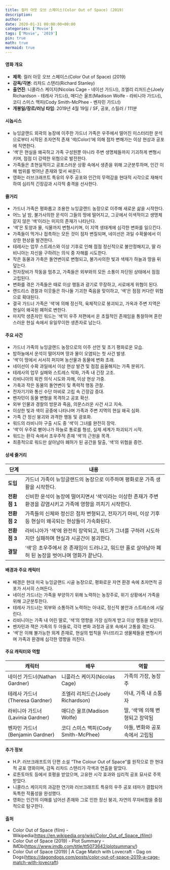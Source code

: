 ```yaml
---
title: 컬러 아웃 오브 스페이스(Color Out of Space) (2019)
description: 
author: 
date: 2020-01-31 00:00:00+00:00
categories: ['Movie']
tags: ['Movie', '2019']
pin: true
math: true
mermaid: true
---
```

#### 영화 개요

- **제목**: 컬러 아웃 오브 스페이스(Color Out of Space) (2019)  
- **감독/각본**: 리차드 스탠리(Richard Stanley)  
- **출연진**: 니콜라스 케이지(Nicolas Cage - 네이선 가드너), 조엘리 리처드슨(Joely Richardson - 테레사 가드너), 매디슨 울프(Madison Wolfe - 라비니아 가드너), 코디 스미스 맥피(Cody Smith-McPhee - 벤자민 가드너)  
- **개봉일/장르/러닝 타임**: 2019년 4월 19일 / SF, 공포, 스릴러 / 111분  

#### 시놉시스

- 뉴잉글랜드 외곽의 농장에 이주한 가드너 가족은 우주에서 떨어진 미스터리한 운석으로부터 시작된 초자연적 존재 ‘색(Color)’에 의해 점차 변해가는 이상 현상과 공포에 직면한다.  
- ‘색’은 현실을 왜곡하고 가족 구성원뿐 아니라 주변 생명체들까지 기괴하게 변형시키며, 점점 더 강력한 위협으로 발전한다.  
- 가족들은 초현실적이고 공포스러운 상황 속에서 생존을 위해 고군분투하며, 인간 이해 범위를 벗어난 존재와 맞서 싸운다.  
- 영화는 러브크래프트 특유의 우주 공포와 인간의 무력감을 현대적 시각으로 재해석하여 심리적 긴장감과 시각적 충격을 선사한다.  

#### 줄거리

- 가드너 가족은 평화롭고 조용한 뉴잉글랜드 농장으로 이주해 새로운 삶을 시작한다.  
- 어느 날 밤, 불가사의한 운석이 그들의 땅에 떨어지고, 그곳에서 이색적이고 생명체 같지 않은 ‘색’이라는 미지의 존재가 나타난다.  
- ‘색’은 토양과 물, 식물까지 변형시키며, 이 지역 생태계에 심각한 변화를 일으킨다.  
- 가족들이 먹거나 접촉하는 모든 것이 점차 변질되며, 네이선은 과일 수확물에서 이상한 현상을 발견한다.  
- 테레사는 업무 스트레스와 이상 기후로 인해 점점 정신적으로 불안정해지고, 딸 라비니아는 자신을 구하려는 의식 중 자해를 시도한다.  
- 작은 동물과 가축은 돌연변이로 변형되고, 불가사의한 빛과 색채가 하늘과 땅을 뒤덮는다.  
- 전자장비가 작동을 멈추고, 가족들은 외부와의 모든 소통이 차단된 상태에서 점점 고립된다.  
- 변화를 겪은 가족들은 때로 이상 행동과 광기로 무장하고, 서로에게 위협이 된다.  
- 랜드리스 경찰과 이웃들은 하나둘 기괴한 죽음을 맞이하고, ‘색’은 점점 커다란 위협으로 확대된다.  
- 결국 가드너 가족은 ‘색’에 의해 정신적, 육체적으로 붕괴되고, 가옥과 주변 지역은 현실이 왜곡된 폐허로 변한다.  
- 마지막 생존자인 워드는 ‘색’이 우주 저편에서 온 초월적인 존재임을 통찰하며 혼란스러운 현실 속에서 유일무이한 생존자로 남는다.  

#### 주요 사건

- 가드너 가족의 뉴잉글랜드 농장으로의 이주 선언 및 초기 평화로운 모습.  
- 밤하늘에서 운석이 떨어지며 땅과 물이 오염되는 첫 사건 발생.  
- ‘색’이 땅에서 서서히 퍼지며 농산물과 동물에 변화 초래.  
- 네이선이 수확 과일에서 이상 현상 발견 및 점점 음울해지는 가족 분위기.  
- 테레사의 업무 실패와 스트레스 악화, 가족 내 긴장 고조.  
- 라비니아의 윅컨 의식 시도와 자해, 이상 현상 가중.  
- 가축과 작은 동물의 돌연변이 및 폭력적 행동 관찰.  
- 전자기기와 통신 수단 마비로 고립 속 긴장감 증대.  
- 벤자민이 동물 변형을 목격하고 공포 확산.  
- 외부 인물과 경찰의 방문과 죽음, 의문스러운 사건 사고 지속.  
- 이상한 빛과 색이 공중에 나타나며 가족과 주변 지역의 현실 왜곡 심화.  
- 가족 간 정신 붕괴와 과격한 행동 및 광포화.  
- 워드의 라비니아 구출 시도 중 ‘색’이 그녀를 완전히 장악.  
- ‘색’이 우주로 뻗어나가 하늘로 통로를 형성, 실제 세계가 파괴되기 시작.  
- 워드는 환각 속에서 초우주적 존재 ‘색’의 근원을 목격.  
- 최종적으로 워드만 살아남아 폐허가 된 공간을 탈출, ‘색’의 위협을 증언.  

#### 상세 줄거리

| **단계** | **내용** |
|----------|----------|
| **도입** | 가드너 가족이 뉴잉글랜드의 농장으로 이주하며 평화로운 가족 생활을 시작한다. |
| **전환점 1** | 신비한 운석이 농장에 떨어지면서 ‘색’이라는 이상한 존재가 주변 환경을 감염시키고 가족에 영향을 끼치기 시작한다. |
| **전환점 2** | 가족들의 신체와 정신은 점차 변형되고, 전자기기 마비, 이상 기후 등 현실이 왜곡되는 현상들이 가속화된다. |
| **전환점 3** | 라비니아가 ‘색’에 완전히 장악되고, 워드가 그녀를 구하려 시도하지만 실패하며 현실과 시공간이 붕괴한다. |
| **결말** | ‘색’은 초우주에서 온 존재임이 드러나고, 워드만 홀로 살아남아 폐허 된 농장을 벗어나며 영화가 끝난다. |

#### 배경과 주요 캐릭터

- 배경은 현대 미국 뉴잉글랜드 시골 농장으로, 평화로운 자연 환경 속에 초자연적 공포가 서서히 스며든다.  
- 네이선 가드너는 가족을 부양하기 위해 노력하는 농장주로, 위기 상황에서 가족을 위해 고군분투한다.  
- 테레사 가드너는 외부와 소통하려 노력하는 아내로, 정신적 불안과 스트레스에 시달린다.  
- 라비니아는 가족 내 어린 딸로, ‘색’의 영향을 가장 심하게 받고 이상 행동을 보인다.  
- 벤자민과 잭은 가족의 두 아들로, 각각 변화 과정과 공포 속에서 고통을 겪는다.  
- ‘색’은 이해 불가능한 외계 존재로, 현실의 법칙을 무너뜨리고 생물체들을 변형시키며 가족과 환경에 심각한 영향을 끼친다.  

#### 주요 캐릭터와 역할

| **캐릭터**       | **배우**                 | **역할**                            |
|------------------|--------------------------|-----------------------------------|
| 네이선 가드너(Nathan Gardner) | 니콜라스 케이지(Nicolas Cage) | 가족의 가장, 농장주                    |
| 테레사 가드너(Theresa Gardner) | 조엘리 리처드슨(Joely Richardson) | 아내, 가족 내 소통자                    |
| 라비니아 가드너(Lavinia Gardner) | 매디슨 울프(Madison Wolfe)      | 딸, ‘색’에 의해 변형되고 장악됨         |
| 벤자민 가드너(Benjamin Gardner) | 코디 스미스 맥피(Cody Smith-McPhee) | 아들, 변화와 공포 속에서 고립됨           |

#### 추가 정보

- H.P. 러브크래프트의 단편 소설 “The Colour Out of Space”를 원작으로 한 현대적 공포 영화이며, 감독 리차드 스탠리가 각색과 연출을 맡았다.  
- 로튼토마토 등에서 호평을 받았으며, 고유한 시각 효과와 심리적 공포 묘사로 주목받았다.  
- 니콜라스 케이지의 과감한 연기와 러브크래프트 특유의 우주 공포 테마가 결합되어 독특한 작품성을 완성했다.  
- 영화는 인간의 이해를 넘어선 존재와 그로 인한 정신 붕괴, 자연의 무자비함을 중점적으로 탐구한다.  

#### 출처

- Color Out of Space (film) - Wikipedia(https://en.wikipedia.org/wiki/Color_Out_of_Space_(film))  
- Color Out of Space (2019) - Plot Summary - IMDb(https://www.imdb.com/title/tt5073642/plotsummary/)  
- Color Out of Space (2019) | A Cage Match with Lovecraft - Dag on Dogs(https://dagondogs.com/posts/color-out-of-space-2019-a-cage-match-with-lovecraft)
